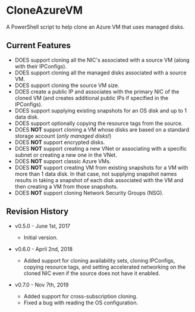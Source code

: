 # CloneAzureVM
A PowerShell script to help clone an Azure VM that uses managed disks.

## Current Features
* DOES support cloning all the NIC's associated with a source VM (along with their IPConfigs).
* DOES support cloning all the managed disks associated with a source VM.
* DOES support cloning the source VM size.
* DOES create a public IP and associates with the primary NIC of the cloned VM (and creates additional public IPs if specified in the IPConfigs).
* DOES support supplying existing snapshots for an OS disk and up to 1 data disk.
* DOES support optionally copying the resource tags from the source.
* DOES **NOT** support cloning a VM whose disks are based on a standard storage account (*only managed disks!*)
* DOES **NOT** support encrypted disks.
* DOES **NOT** support creating a new VNet or associating with a specific subnet or creating a new one in the VNet.
* DOES **NOT** support classic Azure VMs.
* DOES **NOT** support creating VM from existing snapshots for a VM with more than 1 data disk. In that case, not supplying snapshot names results in taking a snapshot of each disk associated with the VM and then creating a VM from those snapshots.
* DOES **NOT** support cloning Network Security Groups (NSG).

## Revision History
* v0.5.0 - June 1st, 2017

  * Initial version.
* v0.6.0 - April 2nd, 2018

  * Added support for cloning availability sets, cloning IPConfigs, copying resource tags, and setting accelerated networking on the cloned NIC even if the source does not have it enabled.
* v0.7.0 - Nov 7th, 2019

  * Added support for cross-subscription cloning.
  * Fixed a bug with reading the OS configuration.
